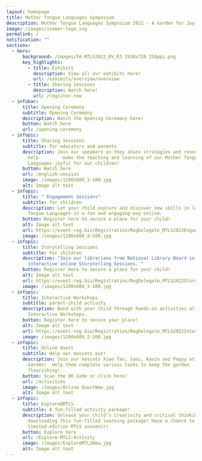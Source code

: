 ```yaml
---
layout: homepage
title: Mother Tongue Languages Symposium
description: Mother Tongue Languages Symposium 2022 - A Garden for Joyful Discovery
image: /images/isomer-logo.svg
permalink: /
notification: ""
sections:
  - hero:
      background: /images/FA MTLS2022_KV_R3 1920x720_150ppi.png
      key_highlights:
        - title: Exhibits
          description: View all our exhibits here!
          url: /exhibits/overview/overview
        - title: Sharing Sessions
          description: Watch here!
          url: /register-now
  - infobar:
      title: Opening Ceremony
      subtitle: Opening Ceremony
      description: Watch the Opening Ceremony here!
      button: Watch here
      url: /opening-ceremony
  - infopic:
      title: Sharing Sessions
      subtitle: For educators and parents
      description: Join our speakers as they share strategies and resources to
        help         make the teaching and learning of our Mother Tongue
        Languages joyful for our children!
      button: Watch here
      url: /english-session
      image: /images/1200x600_1-100.jpg
      alt: Image alt text
  - infopic:
      title: " Engagement Sessions"
      subtitle: for children
      description: Let your child explore and discover new skills in learning Mother
        Tongue Languages in a fun and engaging way online.
      button: Register here to secure a place for your child!
      alt: Image alt text
      url: https://event-reg.biz/Registration/RegDelegate_MTLS2022EngagementSession?FLW=16gFqWgviPD39J0h%7C%7CRNUjA==&SHW=/0fB0bPedlD1kKlGfsVq%7C%7Cg==&GRP=SHatfdeRi657A0m4wzE/Ug==&STP=uTx3HwZBhvahan5gxR/%7C%7CCA==
      image: /images/1200x600_4-100.jpg
  - infopic:
      title: Storytelling Sessions
      subtitle: For children
      description: "Join our librarians from National Library Board in an engaging and
        interactive online Storytelling Sessions. "
      button: Register here to secure a place for your child!
      alt: Image alt text
      url: https://event-reg.biz/Registration/RegDelegate_MTLS2022StorytellingSession?FLW=nGOARKRwg7/YcYSAr1kqEQ==&SHW=/0fB0bPedlD1kKlGfsVq%7C%7Cg==&GRP=MP3myIc8Lp0DxoNPRgx8jQ==&STP=uTx3HwZBhvahan5gxR/%7C%7CCA==
      image: /images/1200x600_3-100.jpg
  - infopic:
      title: Interactive Workshops
      subtitle: parent-child activity
      description: Bond with your child through hands-on activities at our online
        Interactive Workshops.
      button: Register here to secure your place!
      alt: Image alt text
      url: https://event-reg.biz/Registration/RegDelegate_MTLS2022InteractiveWorkshop?FLW=sVTQE1ZAU9R70GbnwNjWtA==&SHW=/0fB0bPedlD1kKlGfsVq%7C%7Cg==&GRP=tqqG1TObOL%7C%7CTbw5TUmf2ww==&STP=uTx3HwZBhvahan5gxR/%7C%7CCA==
      image: /images/1200x600_2-100.jpg
  - infopic:
      title: Online Quest
      subtitle: Help our mascots out!
      description: Join our mascots Xiao Tao, Sani, Kavin and Peppy at the MTLS Joyful
        Garden!  Help them complete various tasks to keep the garden
        flourishing!
      button: Scan the QR Code or click here!
      url: /activities
      image: /images/Online QuestNew.jpg
      alt: Image alt text
  - infopic:
      title: Explore@MTLS
      subtitle: A fun-filled activity package!
      description: Unleash your child’s creativity and critical thinking by
        downloading this fun-filled learning package! Have a chance to redeem a
        limited-edition MTLS souvenir!
      button: Explore here
      url: /Explore-MTLS-Activity
      image: /images/ExploreMTLSNew.jpg
      alt: Image alt text
---
```

